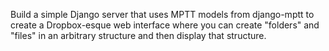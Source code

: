 Build a simple Django server that uses MPTT models from django-mptt to create a Dropbox-esque web interface where you can create "folders" and "files" in an arbitrary structure and then display that structure.
